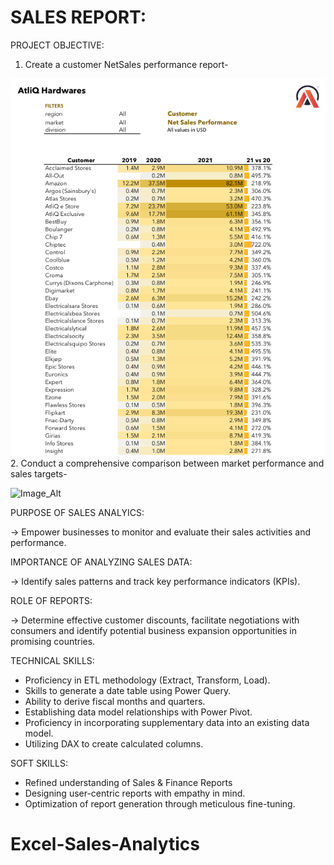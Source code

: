 
# SALES REPORT:
PROJECT OBJECTIVE:
     
   1. Create a customer NetSales performance report-

 ![Image_Alt](https://github.com/Suriyapriya-S/Excel-Sales-Analytics/blob/a6c5e2c6fb890e0874c67dcfd5a3079822ac143a/Screenshot%202025-07-20%20135711.png)
   2. Conduct a comprehensive comparison between market performance and sales targets-
   
![Image_Alt](<img width="664" height="658" alt="image" src="https://github.com/user-attachments/assets/ffec8c4a-9c86-476a-85c2-13ea6d5eadbf" />
)
 

PURPOSE OF SALES ANALYICS:

 -> Empower businesses to monitor and evaluate their sales activities and performance.

IMPORTANCE OF ANALYZING SALES DATA:

 -> Identify sales patterns and track key performance indicators (KPIs).

ROLE OF REPORTS:
        
  -> Determine effective customer discounts, facilitate negotiations with consumers and 
        identify potential business expansion opportunities in promising countries.


TECHNICAL SKILLS:
 
  * Proficiency in ETL methodology (Extract, Transform, Load).
  * Skills to generate a date table using Power Query.
  * Ability to derive fiscal months and quarters.
  * Establishing data model relationships with Power Pivot.
  * Proficiency in incorporating supplementary data into an existing data model.
  * Utilizing DAX to create calculated columns.

SOFT SKILLS:

  * Refined understanding of Sales & Finance Reports
  * Designing user-centric reports with empathy in mind.
  * Optimization of report generation through meticulous fine-tuning.
# Excel-Sales-Analytics

